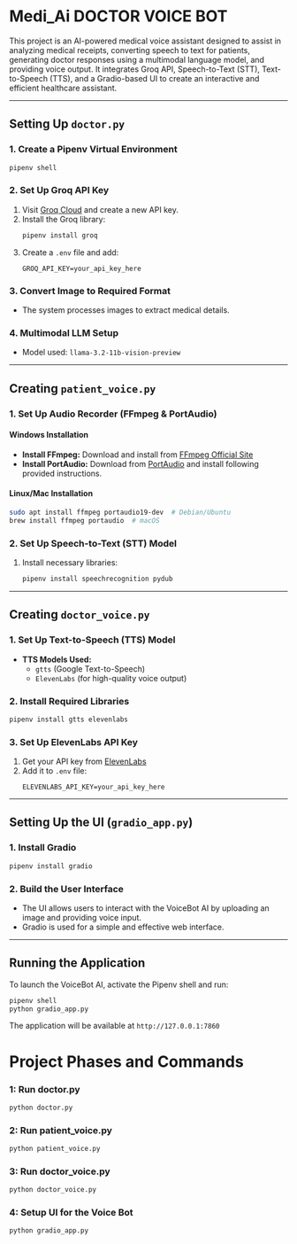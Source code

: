 # Medi_Ai DOCTOR VOICE BOT
This project is an AI-powered medical voice assistant designed to assist in analyzing medical receipts, converting speech to text for patients, generating doctor responses using a multimodal language model, and providing voice output. It integrates Groq API, Speech-to-Text (STT), Text-to-Speech (TTS), and a Gradio-based UI to create an interactive and efficient healthcare assistant.

---
## Setting Up `doctor.py`
### 1. Create a Pipenv Virtual Environment
```sh
pipenv shell
```

### 2. Set Up Groq API Key
1. Visit [Groq Cloud](https://groq.com) and create a new API key.
2. Install the Groq library:
   ```sh
   pipenv install groq
   ```
3. Create a `.env` file and add:
   ```env
   GROQ_API_KEY=your_api_key_here
   ```

### 3. Convert Image to Required Format
- The system processes images to extract medical details.

### 4. Multimodal LLM Setup
- Model used: `llama-3.2-11b-vision-preview`

---
## Creating `patient_voice.py`
### 1. Set Up Audio Recorder (FFmpeg & PortAudio)
#### **Windows Installation**
- **Install FFmpeg:** Download and install from [FFmpeg Official Site](https://ffmpeg.org/download.html)
- **Install PortAudio:** Download from [PortAudio](http://www.portaudio.com/download.html) and install following provided instructions.

#### **Linux/Mac Installation**
```sh
sudo apt install ffmpeg portaudio19-dev  # Debian/Ubuntu
brew install ffmpeg portaudio  # macOS
```

### 2. Set Up Speech-to-Text (STT) Model
1. Install necessary libraries:
   ```sh
   pipenv install speechrecognition pydub
   ```

---
## Creating `doctor_voice.py`
### 1. Set Up Text-to-Speech (TTS) Model
- **TTS Models Used:**
  - `gtts` (Google Text-to-Speech)
  - `ElevenLabs` (for high-quality voice output)

### 2. Install Required Libraries
```sh
pipenv install gtts elevenlabs
```

### 3. Set Up ElevenLabs API Key
1. Get your API key from [ElevenLabs](https://elevenlabs.io)
2. Add it to `.env` file:
   ```env
   ELEVENLABS_API_KEY=your_api_key_here
   ```

---
## Setting Up the UI (`gradio_app.py`)
### 1. Install Gradio
```sh
pipenv install gradio
```

### 2. Build the User Interface
- The UI allows users to interact with the VoiceBot AI by uploading an image and providing voice input.
- Gradio is used for a simple and effective web interface.

---
## Running the Application
To launch the VoiceBot AI, activate the Pipenv shell and run:
```sh
pipenv shell
python gradio_app.py
```

The application will be available at `http://127.0.0.1:7860`

# **Project Phases and Commands**  

### **1: Run doctor.py**  
```sh
python doctor.py
```

### **2: Run patient_voice.py**  
```sh
python patient_voice.py
```

### **3: Run doctor_voice.py**  
```sh
python doctor_voice.py
```

### **4: Setup UI for the Voice Bot**  
```sh
python gradio_app.py
```


